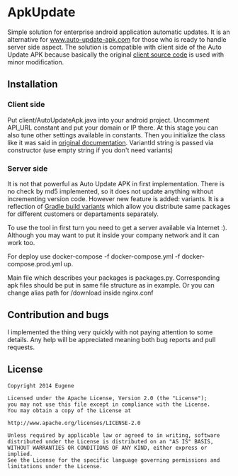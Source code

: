 ApkUpdate
=========

Simple solution for enterprise android application automatic updates. It is an alternative for <a href="http://www.auto-update-apk.com/">www.auto-update-apk.com</a> for those who is ready to handle server side aspect. The solution is compatible with client side of the Auto Update APK because basically the original <a href="https://code.google.com/p/auto-update-apk-client/">client source code</a> is used with minor modification.

Installation
-------

<h3>Client side</h3>
Put client/AutoUpdateApk.java into your android project. Uncomment API_URL constant and put your domain or IP there.
At this stage you can also tune other settings available in constants. Then you initialize the class like it was said in <a href="https://code.google.com/p/auto-update-apk-client/">original documentation</a>. VariantId string is passed via constructor (use empty string if you don't need variants)

<h3>Server side</h3>
It is not that powerful as Auto Update APK in first implementation. There is no check by md5 implemented, so it does not update anything without incrementing version code. However new feature is added: variants. It is a reflection of <a href="http://tools.android.com/tech-docs/new-build-system/user-guide#TOC-Build-Variants">Gradle build variants</a> which allow you distribute same packages for different customers or departaments separately. 

To use the tool in first turn you need to get a server available via Internet :). Although you may want to put it inside your company network and it can work too.

For deploy use docker-compose -f docker-compose.yml -f docker-compose.prod.yml up. 

Main file which describes your packages is packages.py. Corresponding apk files should be put in same file structure as in example. Or you can change alias path for /download inside nginx.conf

<h2>Contribution and bugs</h2>
I implemented the thing very quickly with not paying attention to some details. Any help will be appreciated meaning both bug reports and pull requests.

License
-------

    Copyright 2014 Eugene
    
    Licensed under the Apache License, Version 2.0 (the "License");
    you may not use this file except in compliance with the License.
    You may obtain a copy of the License at
    
    http://www.apache.org/licenses/LICENSE-2.0
    
    Unless required by applicable law or agreed to in writing, software
    distributed under the License is distributed on an "AS IS" BASIS,
    WITHOUT WARRANTIES OR CONDITIONS OF ANY KIND, either express or implied.
    See the License for the specific language governing permissions and
    limitations under the License.

